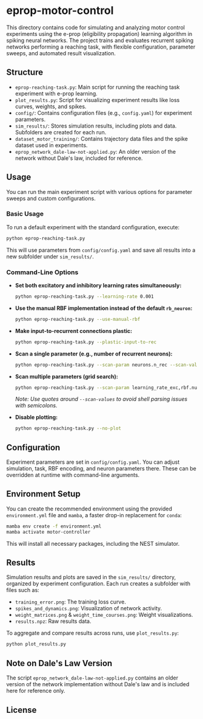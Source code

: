 # eprop-motor-control

This directory contains code for simulating and analyzing motor control experiments using the e-prop (eligibility propagation) learning algorithm in spiking neural networks. The project trains and evaluates recurrent spiking networks performing a reaching task, with flexible configuration, parameter sweeps, and automated result visualization.

## Structure

- `eprop-reaching-task.py`: Main script for running the reaching task experiment with e-prop learning.
- `plot_results.py`: Script for visualizing experiment results like loss curves, weights, and spikes.
- `config/`: Contains configuration files (e.g., `config.yaml`) for experiment parameters.
- `sim_results/`: Stores simulation results, including plots and data. Subfolders are created for each run.
- `dataset_motor_training/`: Contains trajectory data files and the spike dataset used in experiments.
- `eprop_network_dale-law-not-applied.py`: An older version of the network without Dale's law, included for reference.

## Usage

You can run the main experiment script with various options for parameter sweeps and custom configurations.

### Basic Usage

To run a default experiment with the standard configuration, execute:

```bash
python eprop-reaching-task.py
```

This will use parameters from `config/config.yaml` and save all results into a new subfolder under `sim_results/`.

### Command-Line Options

- **Set both excitatory and inhibitory learning rates simultaneously:**

  ```bash
  python eprop-reaching-task.py --learning-rate 0.001
  ```

- **Use the manual RBF implementation instead of the default `rb_neuron`:**

  ```bash
  python eprop-reaching-task.py --use-manual-rbf
  ```

- **Make input-to-recurrent connections plastic:**

  ```bash
  python eprop-reaching-task.py --plastic-input-to-rec
  ```

- **Scan a single parameter (e.g., number of recurrent neurons):**

  ```bash
  python eprop-reaching-task.py --scan-param neurons.n_rec --scan-values 100,200,300
  ```

- **Scan multiple parameters (grid search):**

  ```bash
  python eprop-reaching-task.py --scan-param learning_rate_exc,rbf.num_centers --scan-values "0.01,0.001;10,20"
  ```

  *Note: Use quotes around `--scan-values` to avoid shell parsing issues with semicolons.*

- **Disable plotting:**

  ```bash
  python eprop-reaching-task.py --no-plot
  ```

## Configuration

Experiment parameters are set in `config/config.yaml`. You can adjust simulation, task, RBF encoding, and neuron parameters there. These can be overridden at runtime with command-line arguments.

## Environment Setup

You can create the recommended environment using the provided `environment.yml` file and `mamba`, a faster drop-in replacement for `conda`:

```bash
mamba env create -f environment.yml
mamba activate motor-controller
```

This will install all necessary packages, including the NEST simulator.

## Results

Simulation results and plots are saved in the `sim_results/` directory, organized by experiment configuration. Each run creates a subfolder with files such as:

- `training_error.png`: The training loss curve.
- `spikes_and_dynamics.png`: Visualization of network activity.
- `weight_matrices.png` & `weight_time_courses.png`: Weight visualizations.
- `results.npz`: Raw results data.

To aggregate and compare results across runs, use `plot_results.py`:

```bash
python plot_results.py
```

## Note on Dale's Law Version

The script `eprop_network_dale-law-not-applied.py` contains an older version of the network implementation without Dale's law and is included here for reference only.

## License

<Specify your license here>